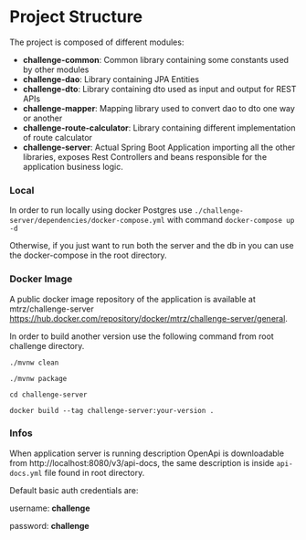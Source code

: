 # Project Structure

The project is composed of different modules:

- __challenge-common__: Common library containing some constants used by other modules
- __challenge-dao__: Library containing JPA Entities
- __challenge-dto__: Library containing dto used as input and output for REST APIs
- __challenge-mapper__: Mapping library used to convert dao to dto one way or another
- __challenge-route-calculator__: Library containing different implementation of route calculator
- __challenge-server__: Actual Spring Boot Application importing all the other libraries, exposes Rest Controllers and
  beans responsible for the application business logic.

### Local

In order to run locally using docker Postgres use `./challenge-server/dependencies/docker-compose.yml` with
command `docker-compose up -d`

Otherwise, if you just want to run both the server and the db in you can use the docker-compose in the root directory.

### Docker Image

A public docker image repository of the application is available at
mtrz/challenge-server https://hub.docker.com/repository/docker/mtrz/challenge-server/general.

In order to build another version use the following command from root challenge directory.

`./mvnw clean`

`./mvnw package`

`cd challenge-server`

`docker build --tag challenge-server:your-version .`

### Infos

When application server is running description OpenApi is downloadable from http://localhost:8080/v3/api-docs, the same description is inside `api-docs.yml` file found in root directory. 

Default basic auth credentials are:

username: __challenge__

password: __challenge__